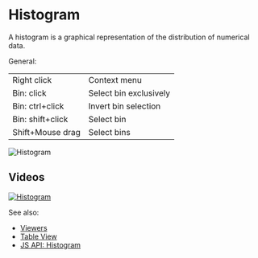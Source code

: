<!-- TITLE: Histogram -->
<!-- SUBTITLE: -->

# Histogram

A histogram is a graphical representation of the distribution of numerical data.

General:

|                  |                        |
|------------------|------------------------|
| Right click      | Context menu           |
| Bin: click       | Select bin exclusively |
| Bin: ctrl+click  | Invert bin selection   |
| Bin: shift+click | Select bin             |
| Shift+Mouse drag | Select bins            |

![Histogram](../../uploads/gifs/histogram.gif "Histogram")

## Videos

[![Histogram](../../uploads/youtube/visualizations2.png "Open on Youtube")](https://www.youtube.com/watch?v=7MBXWzdC0-I&t=485s)

See also:

* [Viewers](../viewers.md)
* [Table View](../../datagrok/table-view.md)
* [JS API: Histogram](https://public.datagrok.ai/js/samples/ui/viewers/types/histogram)

